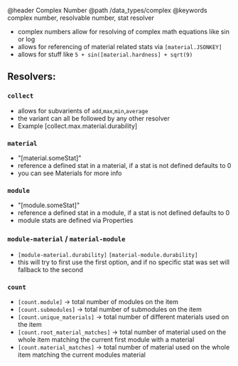 @header Complex Number
@path /data_types/complex
@keywords complex number, resolvable number, stat resolver

- complex numbers allow for resolving of complex math equations like sin or log
- allows for referencing of material related stats via `[material.JSONKEY]`
- allows for stuff like `5 + sin([material.hardness] + sqrt(9)`

## Resolvers:
### `collect`
- allows for subvarients of `add`,`max`,`min`,`average`
- the variant can all be followed by any other resolver
- Example [collect.max.material.durability]

### `material`
- "[material.someStat]"
- reference a defined stat in a material, if a stat is not defined defaults to 0
- you can see Materials for more info

### `module`
- "[module.someStat]"
- reference a defined stat in a module, if a stat is not defined defaults to 0
- module stats are defined via Properties

###  `module-material` / `material-module`
- `[module-material.durability]` `[material-module.durability]`
- this will try to first use the first option, and if no specific stat was set will fallback to the second

### `count`
- `[count.module]` -> total number of modules on the item
- `[count.submodules]` -> total number of submodules on the item
- `[count.unique_materials]` -> total number of different materials used on the item
- `[count.root_material_matches]` -> total number of material used on the whole item matching the current first module with a material
- `[count.material_matches]` -> total number of material used on the whole item matching the current modules material